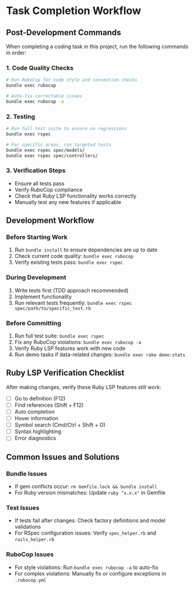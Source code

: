 # Task Completion Workflow

## Post-Development Commands

When completing a coding task in this project, run the following commands in order:

### 1. Code Quality Checks
```bash
# Run RuboCop for code style and convention checks
bundle exec rubocop

# Auto-fix correctable issues
bundle exec rubocop -a
```

### 2. Testing
```bash
# Run full test suite to ensure no regressions
bundle exec rspec

# For specific areas, run targeted tests
bundle exec rspec spec/models/
bundle exec rspec spec/controllers/
```

### 3. Verification Steps
- Ensure all tests pass
- Verify RuboCop compliance
- Check that Ruby LSP functionality works correctly
- Manually test any new features if applicable

## Development Workflow

### Before Starting Work
1. Run `bundle install` to ensure dependencies are up to date
2. Check current code quality: `bundle exec rubocop`
3. Verify existing tests pass: `bundle exec rspec`

### During Development
1. Write tests first (TDD approach recommended)
2. Implement functionality
3. Run relevant tests frequently: `bundle exec rspec spec/path/to/specific_test.rb`

### Before Committing
1. Run full test suite: `bundle exec rspec`
2. Fix any RuboCop violations: `bundle exec rubocop -a`
3. Verify Ruby LSP features work with new code
4. Run demo tasks if data-related changes: `bundle exec rake demo:stats`

## Ruby LSP Verification Checklist

After making changes, verify these Ruby LSP features still work:
- [ ] Go to definition (F12)
- [ ] Find references (Shift + F12)
- [ ] Auto completion
- [ ] Hover information
- [ ] Symbol search (Cmd/Ctrl + Shift + O)
- [ ] Syntax highlighting
- [ ] Error diagnostics

## Common Issues and Solutions

### Bundle Issues
- If gem conflicts occur: `rm Gemfile.lock && bundle install`
- For Ruby version mismatches: Update `ruby "x.x.x"` in Gemfile

### Test Issues
- If tests fail after changes: Check factory definitions and model validations
- For RSpec configuration issues: Verify `spec_helper.rb` and `rails_helper.rb`

### RuboCop Issues
- For style violations: Run `bundle exec rubocop -a` to auto-fix
- For complex violations: Manually fix or configure exceptions in `.rubocop.yml`